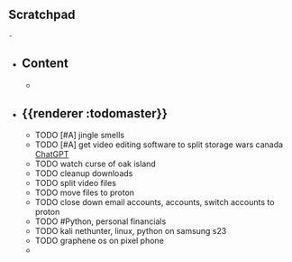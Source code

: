 ## Scratchpad
	-
- ## Content
	-
- ## {{renderer :todomaster}}
	- TODO [#A] jingle smells
	- TODO [#A]  get video editing software to split storage wars canada [ChatGPT](https://chat.openai.com/share/f0a5a407-997e-45fb-acd2-dcd3bd289ff0)
	- TODO watch curse of oak island
	- TODO cleanup downloads
	- TODO split video files
	- TODO move files to proton
	- TODO close down email accounts, accounts, switch accounts to proton
	- TODO #Python, personal financials
	- TODO kali nethunter, linux, python on samsung s23
	- TODO graphene os on pixel phone
	-